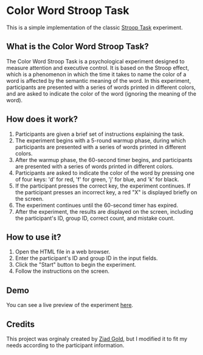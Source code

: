# Color Word Stroop Task

This is a simple implementation of the classic [Stroop Task](https://en.wikipedia.org/wiki/Stroop_task) experiment.

## What is the Color Word Stroop Task?

The Color Word Stroop Task is a psychological experiment designed to measure attention and executive control. It is based on the Stroop effect, which is a phenomenon in which the time it takes to name the color of a word is affected by the semantic meaning of the word. In this experiment, participants are presented with a series of words printed in different colors, and are asked to indicate the color of the word (ignoring the meaning of the word).

## How does it work?

1. Participants are given a brief set of instructions explaining the task.
2. The experiment begins with a 5-round warmup phase, during which participants are presented with a series of words printed in different colors.
3. After the warmup phase, the 60-second timer begins, and participants are presented with a series of words printed in different colors.
4. Participants are asked to indicate the color of the word by pressing one of four keys: 'd' for red, 'f' for green, 'j' for blue, and 'k' for black.
5. If the participant presses the correct key, the experiment continues. If the participant presses an incorrect key, a red "X" is displayed briefly on the screen.
6. The experiment continues until the 60-second timer has expired.
7. After the experiment, the results are displayed on the screen, including the participant's ID, group ID, correct count, and mistake count.

## How to use it?

1. Open the HTML file in a web browser.
2. Enter the participant's ID and group ID in the input fields.
3. Click the "Start" button to begin the experiment.
4. Follow the instructions on the screen.

## Demo

You can see a live preview of the experiment [here](https://bilalkhamed.github.io/stroop-task/).

## Credits

This project was orginaly created by [Ziad Gold](https://github.com/ZiadGold/nanosecond), but I modified it to fit my needs according to the participant information.